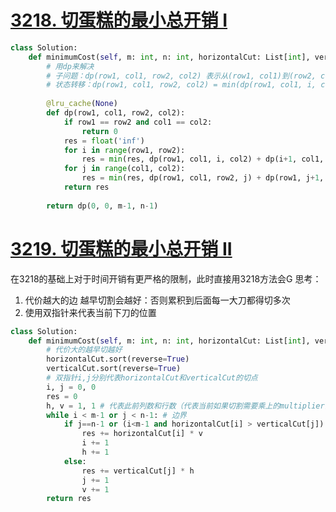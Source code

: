 # [3218. 切蛋糕的最小总开销 I](https://leetcode.cn/problems/minimum-cost-for-cutting-cake-i/)
```python
class Solution:
    def minimumCost(self, m: int, n: int, horizontalCut: List[int], verticalCut: List[int]) -> int:
        # 用dp来解决
        # 子问题：dp(row1, col1, row2, col2) 表示从(row1, col1)到(row2, col2)的最小代价
        # 状态转移：dp(row1, col1, row2, col2) = min(dp(row1, col1, i, col2)+dp(i+1, col1, row2, col2), dp(row1, col1, row2, j)+dp(row1, j+1, row2, col2))
        
        @lru_cache(None)
        def dp(row1, col1, row2, col2):
            if row1 == row2 and col1 == col2:
                return 0
            res = float('inf')
            for i in range(row1, row2):
                res = min(res, dp(row1, col1, i, col2) + dp(i+1, col1, row2, col2) + horizontalCut[i])
            for j in range(col1, col2):
                res = min(res, dp(row1, col1, row2, j) + dp(row1, j+1, row2, col2) + verticalCut[j])
            return res
        
        return dp(0, 0, m-1, n-1)
```
# [3219. 切蛋糕的最小总开销 II](https://leetcode.cn/problems/minimum-cost-for-cutting-cake-ii/)
在3218的基础上对于时间开销有更严格的限制，此时直接用3218方法会G
思考：
1. 代价越大的边 越早切割会越好：否则累积到后面每一大刀都得切多次
2. 使用双指针来代表当前下刀的位置
```python
class Solution:
    def minimumCost(self, m: int, n: int, horizontalCut: List[int], verticalCut: List[int]) -> int:
        # 代价大的越早切越好
        horizontalCut.sort(reverse=True)
        verticalCut.sort(reverse=True)
        # 双指针i,j分别代表horizontalCut和verticalCut的切点
        i, j = 0, 0
        res = 0
        h, v = 1, 1 # 代表此前列数和行数（代表当前如果切割需要乘上的multiplier)
        while i < m-1 or j < n-1: # 边界
            if j==n-1 or (i<m-1 and horizontalCut[i] > verticalCut[j]):
                res += horizontalCut[i] * v
                i += 1
                h += 1
            else:
                res += verticalCut[j] * h
                j += 1
                v += 1
        return res
```